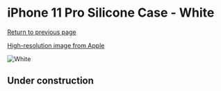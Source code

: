 # iPhone 11 Pro Silicone Case - White

[Return to previous page](/iphone_11)

[High-resolution image from Apple](https://store.storeimages.cdn-apple.com/8756/as-images.apple.com/is/MWYX2?wid=4500&hei=4500&fmt=png)

<div style="width: 500px"><img src="/everyphone/MWYX2.png" alt="White"></div>

## Under construction
